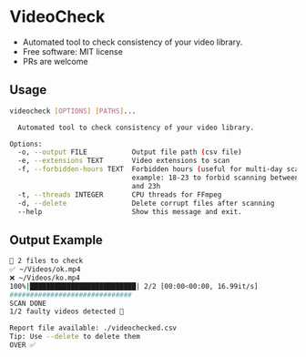 # VideoCheck
* Automated tool to check consistency of your video library.
* Free software: MIT license
* PRs are welcome

## Usage

```bash
videocheck [OPTIONS] [PATHS]...

  Automated tool to check consistency of your video library.

Options:
  -o, --output FILE           Output file path (csv file)
  -e, --extensions TEXT       Video extensions to scan
  -f, --forbidden-hours TEXT  Forbidden hours (useful for multi-day scans),
                              example: 18-23 to forbid scanning between 18h
                              and 23h
  -t, --threads INTEGER       CPU threads for FFmpeg
  -d, --delete                Delete corrupt files after scanning
  --help                      Show this message and exit.
```

## Output Example
```bash
🏁 2 files to check
✅ ~/Videos/ok.mp4
❌ ~/Videos/ko.mp4
100%|██████████████████████████| 2/2 [00:00<00:00, 16.99it/s]
##############################
SCAN DONE
1/2 faulty videos detected 🚨 

Report file available: ./videochecked.csv
Tip: Use --delete to delete them
OVER ✅
```
